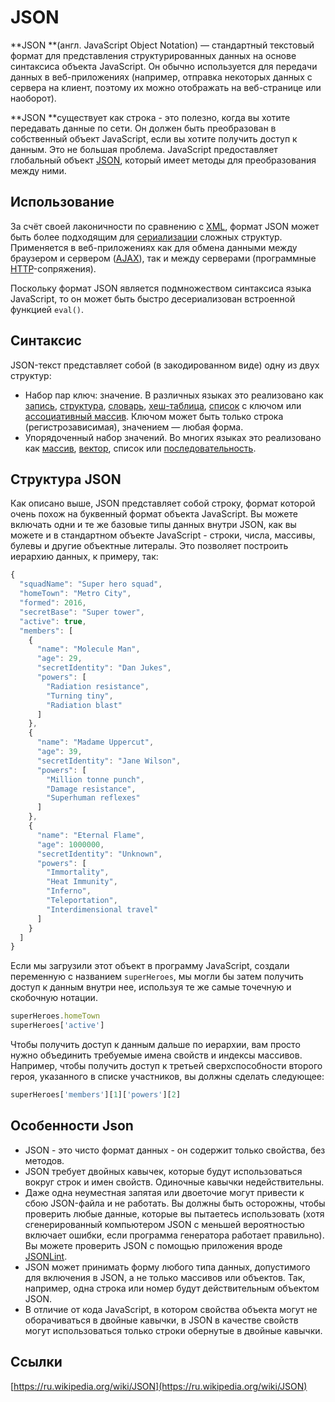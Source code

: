 # JSON

**JSON **(англ. JavaScript Object Notation) — стандартный текстовый формат для представления структурированных данных на основе синтаксиса объекта JavaScript. Он обычно используется для передачи данных в веб-приложениях (например, отправка некоторых данных с сервера на клиент, поэтому их можно отображать на веб-странице или наоборот).

 **JSON **существует как строка - это полезно, когда вы хотите передавать данные по сети. Он должен быть преобразован в собственный объект JavaScript, если вы хотите получить доступ к данным. Это не большая проблема. JavaScript предоставляет глобальный объект [JSON](https://developer.mozilla.org/ru/docs/Web/JavaScript/Reference/Global_Objects/JSON), который имеет методы для преобразования между ними.

## Использование

За счёт своей лаконичности по сравнению с [XML](https://ru.wikipedia.org/wiki/XML), формат JSON может быть более подходящим для [сериализации](https://ru.wikipedia.org/wiki/%D0%A1%D0%B5%D1%80%D0%B8%D0%B0%D0%BB%D0%B8%D0%B7%D0%B0%D1%86%D0%B8%D1%8F) сложных структур. Применяется в веб-приложениях как для обмена данными между браузером и сервером ([AJAX](https://ru.wikipedia.org/wiki/AJAX)), так и между серверами (программные [HTTP](https://ru.wikipedia.org/wiki/HTTP)-сопряжения).

Поскольку формат JSON является подмножеством синтаксиса языка JavaScript, то он может быть быстро десериализован встроенной функцией `eval()`.

## Синтаксис

JSON-текст представляет собой (в закодированном виде) одну из двух структур:

* Набор пар ключ: значение. В различных языках это реализовано как [запись](https://ru.wikipedia.org/wiki/%D0%97%D0%B0%D0%BF%D0%B8%D1%81%D1%8C_\(%D1%82%D0%B8%D0%BF\_%D0%B4%D0%B0%D0%BD%D0%BD%D1%8B%D1%85\)), [структура](https://ru.wikipedia.org/wiki/%D0%A1%D1%82%D1%80%D1%83%D0%BA%D1%82%D1%83%D1%80%D0%B0\_%D0%B4%D0%B0%D0%BD%D0%BD%D1%8B%D1%85), [словарь](https://ru.wikipedia.org/wiki/%D0%90%D1%81%D1%81%D0%BE%D1%86%D0%B8%D0%B0%D1%82%D0%B8%D0%B2%D0%BD%D1%8B%D0%B9\_%D0%BC%D0%B0%D1%81%D1%81%D0%B8%D0%B2), [хеш-таблица](https://ru.wikipedia.org/wiki/%D0%A5%D0%B5%D1%88-%D1%82%D0%B0%D0%B1%D0%BB%D0%B8%D1%86%D0%B0), [список](https://ru.wikipedia.org/wiki/%D0%A1%D0%BF%D0%B8%D1%81%D0%BE%D0%BA_\(%D0%B8%D0%BD%D1%84%D0%BE%D1%80%D0%BC%D0%B0%D1%82%D0%B8%D0%BA%D0%B0\)) с ключом или [ассоциативный массив](https://ru.wikipedia.org/wiki/%D0%90%D1%81%D1%81%D0%BE%D1%86%D0%B8%D0%B0%D1%82%D0%B8%D0%B2%D0%BD%D1%8B%D0%B9\_%D0%BC%D0%B0%D1%81%D1%81%D0%B8%D0%B2). Ключом может быть только строка (регистрозависимая), значением — любая форма.
* Упорядоченный набор значений. Во многих языках это реализовано как [массив](https://ru.wikipedia.org/wiki/%D0%9C%D0%B0%D1%81%D1%81%D0%B8%D0%B2\_\(%D0%BF%D1%80%D0%BE%D0%B3%D1%80%D0%B0%D0%BC%D0%BC%D0%B8%D1%80%D0%BE%D0%B2%D0%B0%D0%BD%D0%B8%D0%B5\)), [вектор](https://ru.wikipedia.org/wiki/%D0%98%D0%BD%D0%B4%D0%B5%D0%BA%D1%81%D0%BD%D1%8B%D0%B9\_%D0%BC%D0%B0%D1%81%D1%81%D0%B8%D0%B2), список или [последовательность](https://ru.wikipedia.org/wiki/%D0%9F%D0%BE%D1%81%D0%BB%D0%B5%D0%B4%D0%BE%D0%B2%D0%B0%D1%82%D0%B5%D0%BB%D1%8C%D0%BD%D0%BE%D1%81%D1%82%D1%8C).

## Структура JSON

Как описано выше, JSON представляет собой строку, формат которой очень похож на буквенный формат объекта JavaScript. Вы можете включать одни и те же базовые типы данных внутри JSON, как вы можете и в стандартном объекте JavaScript - строки, числа, массивы, булевы и другие объектные литералы. Это позволяет построить иерархию данных, к примеру, так:

```javascript
{
  "squadName": "Super hero squad",
  "homeTown": "Metro City",
  "formed": 2016,
  "secretBase": "Super tower",
  "active": true,
  "members": [
    {
      "name": "Molecule Man",
      "age": 29,
      "secretIdentity": "Dan Jukes",
      "powers": [
        "Radiation resistance",
        "Turning tiny",
        "Radiation blast"
      ]
    },
    {
      "name": "Madame Uppercut",
      "age": 39,
      "secretIdentity": "Jane Wilson",
      "powers": [
        "Million tonne punch",
        "Damage resistance",
        "Superhuman reflexes"
      ]
    },
    {
      "name": "Eternal Flame",
      "age": 1000000,
      "secretIdentity": "Unknown",
      "powers": [
        "Immortality",
        "Heat Immunity",
        "Inferno",
        "Teleportation",
        "Interdimensional travel"
      ]
    }
  ]
}
```

 Если мы загрузили этот объект в программу JavaScript, создали переменную с названием `superHeroes`, мы могли бы затем получить доступ к данным внутри нее, используя те же самые точечную и скобочную нотации.

```javascript
superHeroes.homeTown
superHeroes['active']
```

Чтобы получить доступ к данным дальше по иерархии, вам просто нужно объединить требуемые имена свойств и индексы массивов. Например, чтобы получить доступ к третьей сверхспособности второго героя, указанного в списке участников, вы должны сделать следующее:

```javascript
superHeroes['members'][1]['powers'][2]
```

## Особенности Json

* JSON - это чисто формат данных - он содержит только свойства, без методов.
* JSON требует двойных кавычек, которые будут использоваться вокруг строк и имен свойств. Одиночные кавычки недействительны.
* Даже одна неуместная запятая или двоеточие могут привести к сбою JSON-файла и не работать. Вы должны быть осторожны, чтобы проверить любые данные, которые вы пытаетесь использовать (хотя сгенерированный компьютером JSON с меньшей вероятностью включает ошибки, если программа генератора работает правильно). Вы можете проверить JSON с помощью приложения вроде [JSONLint](http://jsonlint.com).
* JSON может принимать форму любого типа данных, допустимого для включения в JSON, а не только массивов или объектов. Так, например, одна строка или номер будут действительным объектом JSON.
* В отличие от кода JavaScript, в котором свойства объекта могут не оборачиваться в двойные кавычки, в JSON в качестве свойств могут использоваться только строки обернутые в двойные кавычки.

## Ссылки

[https://ru.wikipedia.org/wiki/JSON](https://ru.wikipedia.org/wiki/JSON)

